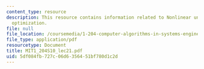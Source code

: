 ```yaml
---
content_type: resource
description: This resource contains information related to Nonlinear unconstrained
  optimization.
file: null
file_location: /coursemedia/1-204-computer-algorithms-in-systems-engineering-spring-2010/5df084fb727c06d6356451bf780d1c2d_MIT1_204S10_lec21.pdf
file_type: application/pdf
resourcetype: Document
title: MIT1_204S10_lec21.pdf
uid: 5df084fb-727c-06d6-3564-51bf780d1c2d
---
```

